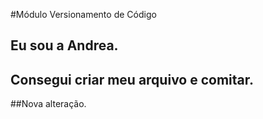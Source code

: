 #Módulo Versionamento de Código
## Eu sou a Andrea.
## Consegui criar meu arquivo e comitar.

##Nova alteração.